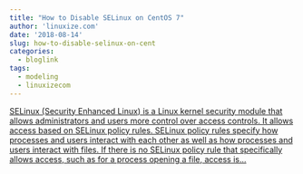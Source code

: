 ```yaml
---
title: "How to Disable SELinux on CentOS 7"
author: 'linuxize.com'
date: '2018-08-14'
slug: how-to-disable-selinux-on-cent
categories:
  - bloglink
tags:
  - modeling
  - linuxizecom
---
```


[SELinux (Security Enhanced Linux) is a Linux kernel security module that allows administrators and users more control over access controls. It allows access based on SELinux policy rules. SELinux policy rules specify how processes and users interact with each other as well as how processes and users interact with files. If there is no SELinux policy rule that specifically allows access, such as for a process opening a file, access is...<click to read more>](https://linuxize.com/post/how-to-disable-selinux-on-centos-7/)

